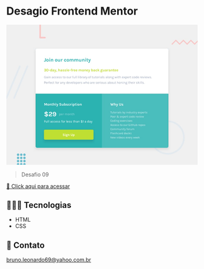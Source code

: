 # Desagio Frontend Mentor

![preview](./design/desktop-preview.jpg)

> Desafio 09

[🔗 Click aqui para acessar](https://brunoleonardodev.github.io/Treino/treino009/)


## 👨🏾‍💻 Tecnologias

- HTML
- CSS

## 📩 Contato

bruno.leonardo69@yahoo.com.br
